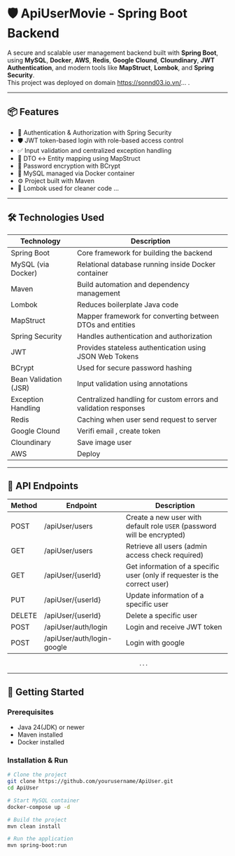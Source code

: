 ﻿# 🛡️ ApiUserMovie - Spring Boot Backend

A secure and scalable user management backend built with **Spring Boot**, using **MySQL**, **Docker**, **AWS**, **Redis**, **Google Clound**, **Cloundinary**, **JWT Authentication**, and modern tools like **MapStruct**, **Lombok**, and **Spring Security**.  
This project was deployed on domain https://sonnd03.io.vn/... .

---

## 📦 Features

- 🔐 Authentication & Authorization with Spring Security
- 🛡️ JWT token-based login with role-based access control
- ✅ Input validation and centralized exception handling
- 🔄 DTO ↔ Entity mapping using MapStruct
- 🔑 Password encryption with BCrypt
- 🐳 MySQL managed via Docker container
- ⚙️ Project built with Maven
- 🧰 Lombok used for cleaner code
  ...

---

## 🛠️ Technologies Used

| Technology            | Description                                                     |
|-----------------------|-----------------------------------------------------------------|
| Spring Boot           | Core framework for building the backend                         |
| MySQL (via Docker)    | Relational database running inside Docker container             |
| Maven                 | Build automation and dependency management                      |
| Lombok                | Reduces boilerplate Java code                                   |
| MapStruct             | Mapper framework for converting between DTOs and entities       |
| Spring Security       | Handles authentication and authorization                        |
| JWT                   | Provides stateless authentication using JSON Web Tokens         |
| BCrypt                | Used for secure password hashing                                |
| Bean Validation (JSR) | Input validation using annotations                              |
| Exception Handling    | Centralized handling for custom errors and validation responses |
| Redis                 | Caching when user send request to server                        |
| Google Clound         | Verifi email , create token                                     |
| Cloundinary           | Save image user                                                 |
| AWS                   | Deploy                                                          |

---


## 🔗 API Endpoints

| Method | Endpoint                    | Description                                                                |
|--------|-----------------------------|----------------------------------------------------------------------------|
| POST   | /apiUser/users              | Create a new user with default role `USER` (password will be encrypted)    |
| GET    | /apiUser/users              | Retrieve all users (admin access check required)                           |
| GET    | /apiUser/{userId}           | Get information of a specific user (only if requester is the correct user) |
| PUT    | /apiUser/{userId}           | Update information of a specific user                                      |
| DELETE | /apiUser/{userId}           | Delete a specific user                                                     |
| POST   | /apiUser/auth/login         | Login and receive JWT token                                                |
| POST   | /apiUser/auth/login-google  | Login with google                                                          |  
                                              ...                                    
___ 

## 🚀 Getting Started
### Prerequisites

- Java 24(JDK) or newer
- Maven installed
- Docker installed

### Installation & Run

```bash
# Clone the project
git clone https://github.com/yourusername/ApiUser.git
cd ApiUser

# Start MySQL container
docker-compose up -d

# Build the project
mvn clean install

# Run the application
mvn spring-boot:run

